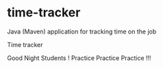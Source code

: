 # time-tracker
Java (Maven) application for tracking time on the job

Time tracker

Good Night Students ! Practice Practice Practice !!!
